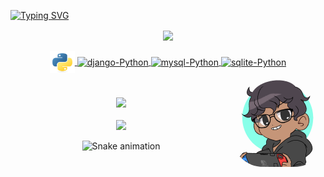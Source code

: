 <!-- <h4 align="center"> 
---
	🚧  Projeto perfil do Github 🚀 Em construção...  🚧
</h4> 

<img src="https://readme-typing-svg.herokuapp.com?color=E6B5776697&lines=I'm+a+fullstack+developer">

<img src="https://readme-typing-svg.herokuapp.com?color=E6B5776697&lines=I'm+learning+fullstack+development">


[![Typing SVG](https://readme-typing-svg.herokuapp.com?color=69C9F7&background=FFFFFF01&center=true&vCenter=true&width=700&height=100&lines=I'm+learning+fullstack+development)](https://git.io/typing-svg)


https://readme-typing-svg.herokuapp.com/demo/   =   Letreiro


https://emojipedia.org/search/?q=bag  =  Site de emojis 


https://github.com/anuraghazra/github-readme-stats  =  Caracteristicas da imagem do github stats


https://devicon.dev/  =  Icons das linguagens de programação


https://dev.to/envoy_/150-badges-for-github-pnk  =  Badges


https://picrew.me/image_maker/338224  =  pic

<hr> -->


[![Typing SVG](https://readme-typing-svg.herokuapp.com?&background=FFFFFF01&center=true&vCenter=true&width=700&height=100&lines=Hello!+i'm+Lucas+and+i´m+learning+fullstack+development)](https://git.io/typing-svg)


<div align="center">
  <a href="https://github.com/LucasFeliciano02">
  <img height="150em" align="center" src="https://github-readme-stats.vercel.app/api?username=LucasFeliciano02&show_icons=true&theme=radical&include_all_commits=true&count_private=true"/>
  

</div>
	
	
<div align="center" valign="top"><br>
  <img align="center" alt="python-Python" height="35" width="40" src="https://raw.githubusercontent.com/devicons/devicon/master/icons/python/python-original.svg">
  <img align="center" alt="django-Python" height="32" width="45" src="https://cdn.jsdelivr.net/gh/devicons/devicon/icons/django/django-plain.svg"/>
  <img align="center" alt="mysql-Python" height="62" width="65" src="https://cdn.jsdelivr.net/gh/devicons/devicon/icons/mysql/mysql-original-wordmark.svg"/>
  <img align="center" alt="sqlite-Python" height="60" width="80" src="https://cdn.jsdelivr.net/gh/devicons/devicon/icons/sqlite/sqlite-original-wordmark.svg" />
  <img align="right" alt="Lucas-pic" height="150" style="border-radius:50px;" src="https://github.com/LucasFeliciano02/back_end.py/blob/main/lucas2.png"> 	
<!---	
  <img align="center" alt="Lucas-Js" height="30" width="40" src="https://raw.githubusercontent.com/devicons/devicon/master/icons/javascript/javascript-plain.svg">
  <img align="center" alt="Lucas-Ts" height="30" width="40" src="https://raw.githubusercontent.com/devicons/devicon/master/icons/typescript/typescript-plain.svg">
  <img align="center" alt="Lucas-React" height="30" width="40" src="https://raw.githubusercontent.com/devicons/devicon/master/icons/react/react-original.svg">
  <img align="center" alt="Lucas-HTML" height="30" width="40" src="https://raw.githubusercontent.com/devicons/devicon/master/icons/html5/html5-original.svg">
  <img align="center" alt="Lucas-CSS" height="30" width="40" src="https://raw.githubusercontent.com/devicons/devicon/master/icons/css3/css3-original.svg">
  <img align="center" alt="Lucas-HTML" height="30" width="40" src="https://raw.githubusercontent.com/devicons/devicon/master/icons/html5/html5-original.svg">
  <img align="center" alt="Lucas-Csharp" height="30" width="40" src="https://raw.githubusercontent.com/devicons/devicon/master/icons/csharp/csharp-original.svg">
--->
	
</div>
	
	
#
	

<div align="center">
	
<!--
  <a href="https://instagram.com/LucasFeliciano" target="_blank"><img src="https://img.shields.io/badge/-Instagram-%23E4405F?style=for-the-badge&logo=instagram&logoColor=white" target="_blank"></a>

 <a href="https://discord.gg/wagxzStdcR" target="_blank"><img src="https://img.shields.io/badge/Discord-7289DA?style=for-the-badge&logo=discord&logoColor=white" target="_blank"></a> 
<hr> -->
	
  <a href="https://www.linkedin.com/in/lucas-henrique-marques-feliciano-aa5aab222/" target="_blank"><img src="https://img.shields.io/badge/-LinkedIn-%230077B5?style=for-the-badge&logo=linkedin&logoColor=white" target="_blank"></a> 	
	</a>	
  <a href = "mailto:lucas.feliciano02@outlook.com"><img src="https://img.shields.io/badge/Microsoft_Outlook-0078D4?style=for-the-badge&logo=microsoft-outlook&logoColor=white" target="_blank"></a>
		
<div align="center">
	

![Snake animation](https://github.com/LucasFeliciano02/LucasFeliciano02/blob/output/github-contribution-grid-snake.svg)
	
